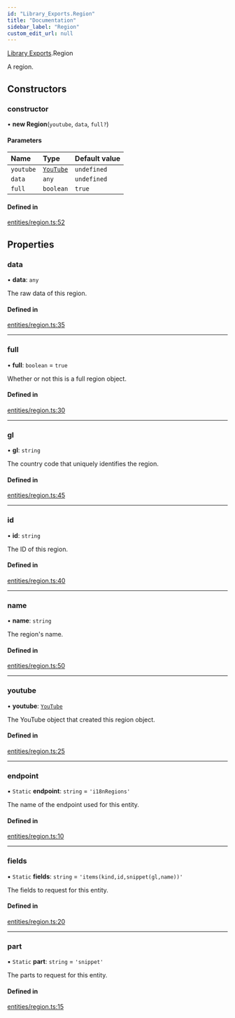 ```yaml
---
id: "Library_Exports.Region"
title: "Documentation"
sidebar_label: "Region"
custom_edit_url: null
---
```


[Library Exports](../modules/Library_Exports).Region

A region.

## Constructors

### constructor

• **new Region**(`youtube`, `data`, `full?`)

#### Parameters

| Name | Type | Default value |
| :------ | :------ | :------ |
| `youtube` | [`YouTube`](Library_Exports.YouTube) | `undefined` |
| `data` | `any` | `undefined` |
| `full` | `boolean` | `true` |

#### Defined in

[entities/region.ts:52](https://github.com/brandonbothell/popyt/blob/39630d3/src/entities/region.ts#L52)

## Properties

### data

• **data**: `any`

The raw data of this region.

#### Defined in

[entities/region.ts:35](https://github.com/brandonbothell/popyt/blob/39630d3/src/entities/region.ts#L35)

___

### full

• **full**: `boolean` = `true`

Whether or not this is a full region object.

#### Defined in

[entities/region.ts:30](https://github.com/brandonbothell/popyt/blob/39630d3/src/entities/region.ts#L30)

___

### gl

• **gl**: `string`

The country code that uniquely identifies the region.

#### Defined in

[entities/region.ts:45](https://github.com/brandonbothell/popyt/blob/39630d3/src/entities/region.ts#L45)

___

### id

• **id**: `string`

The ID of this region.

#### Defined in

[entities/region.ts:40](https://github.com/brandonbothell/popyt/blob/39630d3/src/entities/region.ts#L40)

___

### name

• **name**: `string`

The region's name.

#### Defined in

[entities/region.ts:50](https://github.com/brandonbothell/popyt/blob/39630d3/src/entities/region.ts#L50)

___

### youtube

• **youtube**: [`YouTube`](Library_Exports.YouTube)

The YouTube object that created this region object.

#### Defined in

[entities/region.ts:25](https://github.com/brandonbothell/popyt/blob/39630d3/src/entities/region.ts#L25)

___

### endpoint

▪ `Static` **endpoint**: `string` = `'i18nRegions'`

The name of the endpoint used for this entity.

#### Defined in

[entities/region.ts:10](https://github.com/brandonbothell/popyt/blob/39630d3/src/entities/region.ts#L10)

___

### fields

▪ `Static` **fields**: `string` = `'items(kind,id,snippet(gl,name))'`

The fields to request for this entity.

#### Defined in

[entities/region.ts:20](https://github.com/brandonbothell/popyt/blob/39630d3/src/entities/region.ts#L20)

___

### part

▪ `Static` **part**: `string` = `'snippet'`

The parts to request for this entity.

#### Defined in

[entities/region.ts:15](https://github.com/brandonbothell/popyt/blob/39630d3/src/entities/region.ts#L15)
